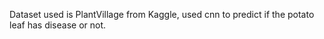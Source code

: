 Dataset used is PlantVillage from Kaggle, used cnn to predict if the potato leaf has disease or not. 
